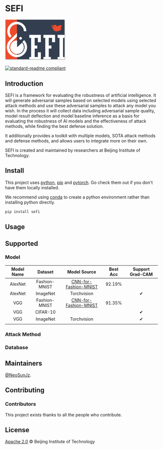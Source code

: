 # SEFI
<img src="https://github.com/NeoSunJZ/Canary_Master/blob/main/logo.png?raw=true" width="200" alt="">

[![standard-readme compliant](https://img.shields.io/badge/readme%20style-standard-brightgreen.svg?style=flat-square)](https://github.com/RichardLitt/standard-readme)

## Introduction

SEFI is a framework for evaluating the robustness of artificial intelligence. It will generate adversarial samples based on selected models using selected attack methods and use these adversarial samples to attack any model you wish. In the process it will collect data including adversarial sample quality, model result deflection and model baseline inference as a basis for evaluating the robustness of AI models and the effectiveness of attack methods, while finding the best defense solution.

It additionally provides a toolkit with multiple models, SOTA attack methods and defense methods, and allows users to integrate more on their own.

SEFI is created and maintained by researchers at Beijing Institute of Technology.

## Install

This project uses [python](https://www.python.org/), [pip](https://pypi.org/project/pip/) and [pytorch](https://pytorch.org/). Go check them out if you don't have them locally installed.

We recommend using [conda](https://github.com/conda/conda) to create a python environment rather than installing python directly.

```sh
pip install sefi
```

## Usage


## Supported

### Model

| Model Name |    Dataset    |                         Model Source                         | Best Acc | Support Grad-CAM |
| :--------: | :-----------: | :----------------------------------------------------------: | :------: | :--------------: |
|  AlexNet   | Fashion-MNIST | [CNN-for-Fashion-MNIST](https://github.com/wzyjsha-00/CNN-for-Fashion-MNIST) |  92.19%  |                  |
|  AlexNet   |   ImageNet    |                         Torchvision                          |          |        ✔         |
|    VGG     | Fashion-MNIST | [CNN-for-Fashion-MNIST](https://github.com/wzyjsha-00/CNN-for-Fashion-MNIST) |  91.35%  |                  |
|    VGG     |   CIFAR-10    |                                                              |          |        ✔         |
|    VGG     |   ImageNet    |                         Torchvision                          |          |        ✔         |
|            |               |                                                              |          |                  |



### Attack Method



### Database



## Maintainers

[@NeoSunJz](https://github.com/NeoSunJz).

## Contributing

### Contributors

This project exists thanks to all the people who contribute.

## License

[Apache 2.0](LICENSE) © Beijing Institute of Technology